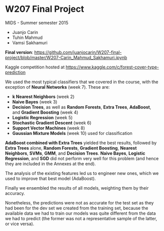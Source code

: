 # W207 Final Project

MIDS - Summer semester 2015

* Juanjo Carin
* Tuhin Mahmud
* Vamsi Sakhamuri

**Final version**: https://github.com/juanjocarin/W207-final-project/blob/master/W207-Carin_Mahmud_Sakhamuri.ipynb

Kaggle competition hosted at https://www.kaggle.com/c/forest-cover-type-prediction

We used the most typical classifiers that we covered in the course, with the exception of **Neural Networks** (week 7). These are:

- **k Nearest Neighbors** (week 2)
- **Naive Bayes** (week 3)
- **Decision Trees**, as well as **Random Forests**, **Extra Trees**, **AdaBoost**, and **Gradient Boosting** (week 4)
- **Logistic Regression** (week 5)
- **Stochastic Gradient Descent** (week 6)
- **Support Vector Machines** (week 8)
- **Gaussian Mixture Models** (week 10) used for classification

**AdaBoost combined with Extra Trees** yielded the best results, followed by **Extra Trees** alone, **Random Forests**, **Gradient Boosting**, **Nearest Neighbors**, **SVMs**, **GMM**, and **Decision Trees**. **Naive Bayes**, **Logistic Regression**, and **SGD** did not perform very well for this problem (and hence they are included in the Annexes at the end).

The analysis of the existing features led us to engineer new ones, which we used to improve that best model (AdaBoost).

Finally we ensembled the results of all models, weighting them by their accuracy.

Nonetheless, the predictions were not as accurate for the test set as they had been for the dev set we created from the training set, because the available data we had to train our models was quite different from the data we had to predict (the former was not a representative sample of the latter, or vice versa).


